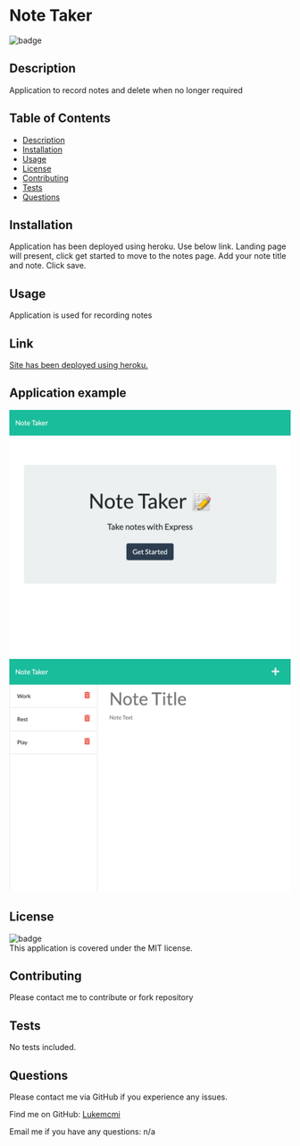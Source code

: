 # Note Taker

  ![badge](https://img.shields.io/badge/license-MIT-brightgreen)
  
  ## Description
  Application to record notes and delete when no longer required
  
  ## Table of Contents
  - [Description](#description)
  - [Installation](#installation)
  - [Usage](#usage)
  - [License](#license)
  - [Contributing](#contributing)
  - [Tests](#tests)
  - [Questions](#questions)
  
  ## Installation
  Application has been deployed using heroku. Use below link. Landing page will present, click get started to move to the notes page. Add your note title and note. Click save.
  
  ## Usage
  Application is used for recording notes

  ## Link

  [Site has been deployed using heroku.](https://salty-sea-36487.herokuapp.com/)

  ## Application example

  ![Landing page.](./Assets/salty-sea-36487.herokuapp.com_.png)
  ![Notes page.](./Assets/salty-sea-36487.herokuapp.com_notes.png)
  
  ## License
  
  ![badge](https://img.shields.io/badge/license-MIT-brightgreen)
  <br />
  This application is covered under the MIT license.

  ## Contributing
  Please contact me to contribute or fork repository

  ## Tests
  No tests included.

  ## Questions
  Please contact me via GitHub if you experience any issues.
  
  Find me on GitHub: [Lukemcmi](https://github.com/Lukemcmi)
  
  Email me if you have any questions: n/a

